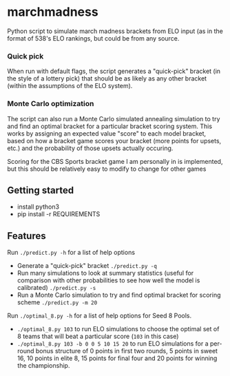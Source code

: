 marchmadness
============

Python script to simulate march madness brackets from ELO input (as in the format of 538's ELO rankings, but could be from any source.

### Quick pick
When run with default flags, the script generates a "quick-pick" bracket (in the style of a lottery pick) that should be as likely as any other bracket (within the assumptions of the ELO system).

### Monte Carlo optimization
The script can also run a Monte Carlo simulated annealing simulation to try and find an optimal bracket for a particular bracket scoring system. This works by assigning an expected value "score" to each model bracket, based on how a bracket game scores your bracket (more points for upsets, etc.) and the probability of those upsets actually occuring.

Scoring for the CBS Sports bracket game I am personally in is implemented, but this should be relatively easy to modify to change for other games

## Getting started
* install python3
* pip install -r REQUIREMENTS

## Features
Run `./predict.py -h` for a list of help options
* Generate a "quick-pick" bracket
`./predict.py -q`
* Run many simulations to look at summary statistics (useful for comparison with other probabilities to see how well the model is calibrated)
`./predict.py -s`
* Run a Monte Carlo simulation to try and find optimal bracket for scoring scheme
`./predict.py -m 20`

Run `./optimal_8.py -h` for a list of help options for Seed 8 Pools.
* `./optimal_8.py 103` to run ELO simulations to choose the optimal set of 8 teams that will beat a particular score (`103` in this case)
* `./optimal_8.py 103 -b 0 0 5 10 15 20` to run ELO simulations for a per-round bonus structure of 0 points in first two rounds, 5 points in sweet 16, 10 points in elite 8, 15 points for final four and 20 points for winning the championship.
